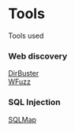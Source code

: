 # Tools
Tools used
<br>
### Web discovery
[DirBuster](https://sourceforge.net/projects/dirbuster/)<br>
[WFuzz](https://github.com/xmendez/wfuzz)

### SQL Injection
[SQLMap](http://sqlmap.org/)

